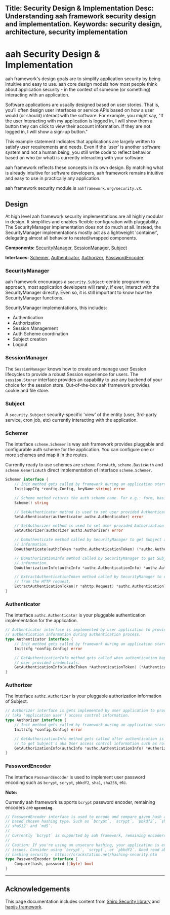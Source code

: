Title: Security Design & Implementation
Desc: Understanding aah framework security design and implementation.
Keywords: security design, architecture, security implementation
---
# aah Security Design & Implementation

aah framework's design goals are to simplify application security by being intuitive and easy to use. aah core design models how most people think about application security - in the context of someone (or something) interacting with an application.

Software applications are usually designed based on user stories. That is, you'll often design user interfaces or service APIs based on how a user would (or should) interact with the software. For example, you might say, "If the user interacting with my application is logged in, I will show them a button they can click to view their account information. If they are not logged in, I will show a sign-up button."

This example statement indicates that applications are largely written to satisfy user requirements and needs. Even if the ‘user’ is another software system and not a human being, you still write code to reflect behavior based on who (or what) is currently interacting with your software.

aah framework reflects these concepts in its own design. By matching what is already intuitive for software developers, aah framework remains intuitive and easy to use in practically any application.

aah framework security module is `aahframework.org/security.vX`.

## Design

At high level aah framework security implementations are all highly modular in design. It simplifies and enables flexible configuration with pluggability. The SecurityManager implementation does not do much at all. Instead, the SecurityManager implementations mostly act as a lightweight 'container', delegating almost all behavior to nested/wrapped components.

**Components:** [SecurityManager](#securitymanager), [SessionManager](#sessionmanager), [Subject](#subject)

**Interfaces:** [Schemer](#schemer), [Authenticator](#authenticator), [Authorizer](#authorizer), [PasswordEncoder](#passwordencoder)

### SecurityManager

aah framework encourages a `security.Subject`-centric programming approach, most application developers will rarely, if ever, interact with the SecurityManager directly. Even so, it is still important to know how the SecurityManager functions.

SecurityManager implementations, this includes:

  * Authentication
  * Authorization
  * Session Management
  * Auth Scheme coordination
  * Subject creation
  * Logout

### SessionManager

The `SessionManager` knows how to create and manage user Session lifecycles to provide a robust Session experience for users. The `session.Storer` interface provides an capability to use any backend of your choice for the session store. Out-of-the-box aah framework provides cookie and file store.

### Subject

A `security.Subject` security-specific 'view' of the entity (user, 3rd-party service, cron job, etc) currently interacting with the application.

### Schemer

The interface `scheme.Schemer` is way aah framework provides pluggable and configurable auth scheme for the application. You can configure one or more schemes and map it in the routes.

Currently ready to use schemes are `scheme.FormAuth`, `scheme.BasicAuth` and `scheme.GenericAuth` direct implementation of interface `scheme.Schemer`.

```go
Schemer interface {
	// Init method gets called by framework during an application start.
	Init(appCfg *config.Config, keyName string) error

	// Scheme method returns the auth scheme name. For e.g.: form, basic, generic, etc.
	Scheme() string

	// SetAuthenticator method is used to set user provided Authentication implementation.
	SetAuthenticator(authenticator authc.Authenticator) error

	// SetAuthorizer method is used to set user provided Authorization implementation.
	SetAuthorizer(authorizer authz.Authorizer) error

	// DoAuthenticate method called by SecurityManager to get Subject authentication
	// information.
	DoAuthenticate(authcToken *authc.AuthenticationToken) (*authc.AuthenticationInfo, error)

	// DoAuthorizationInfo method called by SecurityManager to get Subject authorization
	// information.
	DoAuthorizationInfo(authcInfo *authc.AuthenticationInfo) *authz.AuthorizationInfo

	// ExtractAuthenticationToken method called by SecurityManager to extract identity details
	// from the HTTP request.
	ExtractAuthenticationToken(r *ahttp.Request) *authc.AuthenticationToken
}
```


### Authenticator

The interface `authc.Authenticator` is your pluggable authentication implementation for the application.

```go
// Authenticator interface is implemented by user application to provide
// authentication information during authentication process.
type Authenticator interface {
	// Init method gets called by framework during an application start.
	Init(cfg *config.Config) error

	// GetAuthenticationInfo method gets called when authentication happens for
	// user provided credentials.
	GetAuthenticationInfo(authcToken *AuthenticationToken) (*AuthenticationInfo, error)
}
```

### Authorizer

The interface `authz.Authorizer` is your pluggable authorization information of Subject.

```go
// Authorizer interface is gets implemented by user application to provide Subject's
// (aka 'application user') access control information.
type Authorizer interface {
	// Init method gets called by framework during an application start.
	Init(cfg *config.Config) error

	// GetAuthorizationInfo method gets called after authentication is successful
	// to get Subject's aka User access control information such as roles and permissions.
	GetAuthorizationInfo(authcInfo *authc.AuthenticationInfo) *AuthorizationInfo
}
```

### PasswordEncoder

The interface `PasswordEncoder` is used to implement user password encoding such as `bcrypt`, `scrypt`, `pbkdf2`, `sha1`, `sha256`, etc.

**Note:**

Currently aah framework supports `bcrypt` password encoder, remaining encoders are **`upcoming`**.

```go
// PasswordEncoder interface is used to encode and compare given hash and password
// based chosen hashing type. Such as `bcrypt`, `scrypt`, `pbkdf2`, `sha1`, `sha256`, `
// sha512` and `md5`.
//
// Currently `bcrypt` is supported by aah framework, remaining encoders are `upcoming`.
//
// Caution: If you're using an unsecure hashing, your application is exposed to security
// issues. Consider using `bcrypt`, `scrypt`, or `pbkdf2`. Good read about
// hashing security - https://crackstation.net/hashing-security.htm
type PasswordEncoder interface {
	Compare(hash, password []byte) bool
}
```

----
## Acknowledgements

This page documentation includes content from [Shiro Security library](https://shiro.apache.org) and [hapijs framework](https://hapijs.com/).
